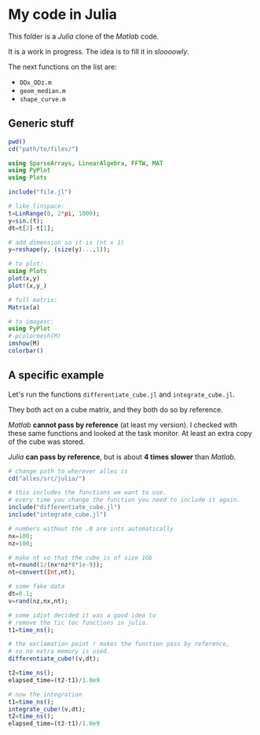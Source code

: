 # My code in Julia

This folder is a _Julia_ clone of the _Matlab_ code.

It is a work in progress. The idea is to fill it in _sloooowly_.

The next functions on the list are:

 * ```DDx_DDz.m```
 * ```geom_median.m```
 * ```shape_curve.m```

## Generic stuff

```julia
pwd()
cd("path/to/files/")

using SparseArrays, LinearAlgebra, FFTW, MAT
using PyPlot
using Plots

include("file.jl")

# like linspace:
t=LinRange(0, 2*pi, 1000);
y=sin.(t);
dt=t[2]-t[1];

# add dimension so it is (nt x 1)
y=reshape(y, (size(y)...,1));

# to plot:
using Plots
plot(x,y)
plot!(x,y_)

# full matrix:
Matrix(a)

# to imagesc:
using PyPlot
# pcolormesh(M)
imshow(M)
colorbar()
```

## A specific example

Let's run the functions ```differentiate_cube.jl``` and ```integrate_cube.jl```.

They both act on a cube matrix, and they both do so by reference.

*Matlab* __cannot pass by reference__ (at least my version). I checked with these same functions and looked at the task monitor. At least an extra copy of the cube was stored.

*Julia* __can pass by reference__, but is about __4 times slower__ than *Matlab*.

```julia
# change path to wherever alles is
cd("alles/src/julia/")

# this includes the functions we want to use.
# every time you change the function you need to include it again.
include("differentiate_cube.jl")
include("integrate_cube.jl")

# numbers without the .0 are ints automatically
nx=100;
nz=100;

# make nt so that the cube is of size 1Gb
nt=round(1/(nx*nz*8*1e-9));
nt=convert(Int,nt);

# some fake data
dt=0.1;
v=rand(nz,nx,nt);

# some idiot decided it was a good idea to
# remove the tic toc functions in julia.
t1=time_ns();

# the exclamation point ! makes the function pass by reference, 
# so no extra memory is used.
differentiate_cube!(v,dt);

t2=time_ns();
elapsed_time=(t2-t1)/1.0e9

# now the integration
t1=time_ns();
integrate_cube!(v,dt);
t2=time_ns();
elapsed_time=(t2-t1)/1.0e9
```
